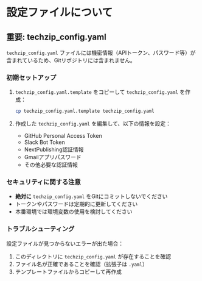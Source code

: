 # 設定ファイルについて

## 重要: techzip_config.yaml

`techzip_config.yaml` ファイルには機密情報（APIトークン、パスワード等）が含まれているため、Gitリポジトリには含まれません。

### 初期セットアップ

1. `techzip_config.yaml.template` をコピーして `techzip_config.yaml` を作成：
   ```bash
   cp techzip_config.yaml.template techzip_config.yaml
   ```

2. 作成した `techzip_config.yaml` を編集して、以下の情報を設定：
   - GitHub Personal Access Token
   - Slack Bot Token
   - NextPublishing認証情報
   - Gmailアプリパスワード
   - その他必要な認証情報

### セキュリティに関する注意

- **絶対に** `techzip_config.yaml` をGitにコミットしないでください
- トークンやパスワードは定期的に更新してください
- 本番環境では環境変数の使用を検討してください

### トラブルシューティング

設定ファイルが見つからないエラーが出た場合：
1. このディレクトリに `techzip_config.yaml` が存在することを確認
2. ファイル名が正確であることを確認（拡張子は `.yaml`）
3. テンプレートファイルからコピーして再作成